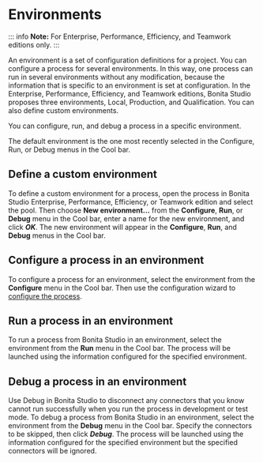 # Environments

::: info
**Note:** For Enterprise, Performance, Efficiency, and Teamwork editions only.
:::

An environment is a set of configuration definitions for a project. You can configure a process for several environments. In this way, one process can run in several environments without any modification, because the information that is specific to an environment is set at configuration. In the Enterprise, Performance, Efficiency, and Teamwork editions, Bonita Studio proposes three environments, Local,  Production, and Qualification. You can also define custom environments.

You can configure, run, and debug a process in a specific environment.

The default environment is the one most recently selected in the Configure, Run, or Debug menus in the Cool bar.

## Define a custom environment

To define a custom environment for a process, open the process in Bonita Studio Enterprise, Performance, Efficiency, or Teamwork edition and 
select the pool. Then choose **New environment...** from the **Configure**, **Run**, or **Debug** menu in the Cool bar, enter a name for the new environment, and click _**OK**_. The new environment will appear in the  **Configure**, **Run**, and **Debug** menus in the Cool bar.

## Configure a process in an environment

To configure a process for an environment, select the environment from the **Configure** menu in the Cool bar. Then use the configuration wizard to [configure the process](configuring-a-process.md).

## Run a process in an environment

To run a process from Bonita Studio in an environment, select the environment from the **Run** menu in the Cool bar. The process will be launched using the information configured for the specified environment.

## Debug a process in an environment

Use Debug in Bonita Studio to disconnect any connectors that you know cannot run successfully when you run the process in development or test mode. To debug a process from Bonita Studio in an environment, select the environment from the **Debug** menu in the Cool bar. Specify the connectors to be skipped, then click _**Debug**_. The process will be launched using the information configured for the specified environment but the specified connectors will be ignored.
